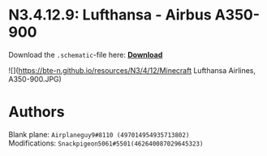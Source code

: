 # N3.4.12.9: Lufthansa - Airbus A350-900

Download the `.schematic`-file here: **[Download](https://bte-n.github.io/resources/N3/4/12/Lufthansa_Airlines_A350-900.schematic)**

![](https://bte-n.github.io/resources/N3/4/12/Minecraft Lufthansa Airlines, A350-900.JPG) 

# Authors

Blank plane: `Airplaneguy9#8110 (497014954935713802)`    
Modifications: `Snackpigeon5061#5501(462640087029645323)`
 
